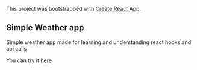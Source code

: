This project was bootstrapped with [Create React App](https://github.com/facebook/create-react-app).

## Simple Weather app

Simple weather app made for learning and understanding react hooks and api calls

You can try it [here](https://branimir026.github.io/react-weather/)
